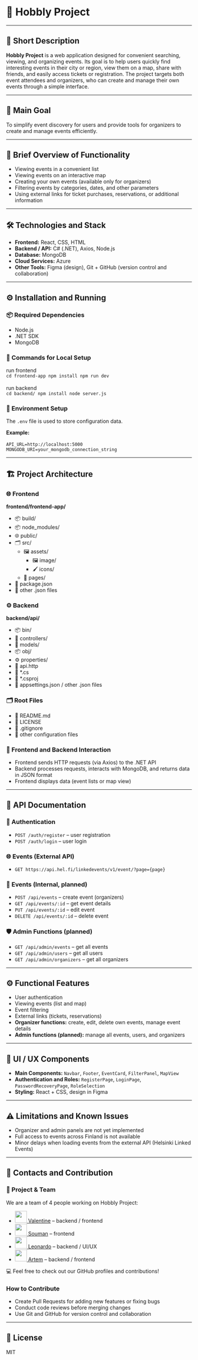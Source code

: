 # 🎉 Hobbly Project

---

## 📖 Short Description
**Hobbly Project** is a web application designed for convenient searching, viewing, and organizing events. Its goal is to help users quickly find interesting events in their city or region, view them on a map, share with friends, and easily access tickets or registration. The project targets both event attendees and organizers, who can create and manage their own events through a simple interface.

---

## 🎯 Main Goal
To simplify event discovery for users and provide tools for organizers to create and manage events efficiently.

---

## 🔹 Brief Overview of Functionality
- Viewing events in a convenient list  
- Viewing events on an interactive map  
- Creating your own events (available only for organizers)  
- Filtering events by categories, dates, and other parameters  
- Using external links for ticket purchases, reservations, or additional information  

---

## 🛠 Technologies and Stack
- **Frontend:** React, CSS, HTML  
- **Backend / API:** C# (.NET), Axios, Node.js
- **Database:** MongoDB  
- **Cloud Services:** Azure  
- **Other Tools:** Figma (design), Git + GitHub (version control and collaboration)  

---

## ⚙️ Installation and Running

### 📦 Required Dependencies
- Node.js  
- .NET SDK  
- MongoDB  

### 🚀 Commands for Local Setup
run frontend <br/>
`
cd frontend-app
npm install
npm run dev
`<br/><br/>
run backend<br/>
`
cd backend/
npm install
node server.js
`

### 🔧 Environment Setup
The `.env` file is used to store configuration data.  

**Example:**<br/><br/>
`
API_URL=http://localhost:5000
MONGODB_URI=your_mongodb_connection_string
`

---

## 🏗 Project Architecture

### 🌐 Frontend
**frontend/frontend-app/**  
- 📦 build/  
- 📦 node_modules/  
- 🌐 public/  
- 🗂 src/  
  - 🖼 assets/  
    - 🖼 image/  
    - 🖌 icons/  
  - 📄 pages/  
- 📄 package.json  
- 📄 other .json files  

### ⚙️ Backend
**backend/api/**  
- 📦 bin/  
- 📂 controllers/  
- 📂 models/  
- 📦 obj/  
- ⚙️ properties/  
- 📄 api.http  
- 📄 *.cs  
- 📄 *.csproj  
- 📄 appsettings.json / other .json files  

### 🗂 Root Files
- 📄 README.md  
- 📄 LICENSE  
- 📄 .gitignore  
- 📄 other configuration files


### 🔗 Frontend and Backend Interaction
- Frontend sends HTTP requests (via Axios) to the .NET API  
- Backend processes requests, interacts with MongoDB, and returns data in JSON format  
- Frontend displays data (event lists or map view)  

---

## 📡 API Documentation

### 🔑 Authentication
- `POST /auth/register` – user registration  
- `POST /auth/login` – user login  

### 🌐 Events (External API)
- `GET https://api.hel.fi/linkedevents/v1/event/?page={page}`  

### 🏢 Events (Internal, planned)
- `POST /api/events` – create event (organizers)  
- `GET /api/events/:id` – get event details  
- `PUT /api/events/:id` – edit event  
- `DELETE /api/events/:id` – delete event  

### 🛡 Admin Functions (planned)
- `GET /api/admin/events` – get all events  
- `GET /api/admin/users` – get all users  
- `GET /api/admin/organizers` – get all organizers  

---

## ⚙️ Functional Features
- User authentication  
- Viewing events (list and map)  
- Event filtering  
- External links (tickets, reservations)  
- **Organizer functions:** create, edit, delete own events, manage event details  
- **Admin functions (planned):** manage all events, users, and organizers  

---

## 🎨 UI / UX Components
- **Main Components:** `Navbar`, `Footer`, `EventCard`, `FilterPanel`, `MapView`  
- **Authentication and Roles:** `RegisterPage`, `LoginPage`, `PasswordRecoveryPage`, `RoleSelection`  
- **Styling:** React + CSS, design in Figma  

---

## ⚠️ Limitations and Known Issues
- Organizer and admin panels are not yet implemented  
- Full access to events across Finland is not available  
- Minor delays when loading events from the external API (Helsinki Linked Events)  

---

## 👥 Contacts and Contribution

### 👥 Project & Team

We are a team of 4 people working on Hobbly Project:

- [<img src="https://github.com/WellNoteOne.png" width="32" height="32"> Valentine](https://github.com/WellNoteOne) – backend / frontend  
- [<img src="https://github.com/Souman-ux.png" width="32" height="32"> Souman](https://github.com/Souman-ux) – frontend  
- [<img src="https://github.com/LeoBC24.png" width="32" height="32"> Leonardo](https://github.com/LeoBC24) – backend / UI/UX  
- [<img src="https://github.com/ArtemSpr.png" width="32" height="32"> Artem](https://github.com/ArtemSpr) – backend / frontend


💻 Feel free to check out our GitHub profiles and contributions!


### How to Contribute
- Create Pull Requests for adding new features or fixing bugs  
- Conduct code reviews before merging changes  
- Use Git and GitHub for version control and collaboration  

---

## 📄 License
MIT

